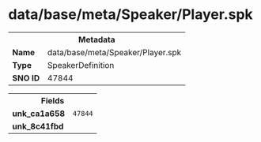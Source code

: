 <h1>data/base/meta/Speaker/Player.spk</h1><table><tr><th colspan="100%">Metadata</th></tr><tr><td><b>Name</b></td><td>data/base/meta/Speaker/Player.spk</td></tr><tr><td><b>Type</b></td><td>SpeakerDefinition</td></tr><tr><td><b>SNO ID</b></td><td>47844</td></tr></table>

<table><tr><th colspan="100%">Fields</th></tr><tr><td><b>unk_ca1a658</b></td><td><code>47844</code></td></tr><tr><td><b>unk_8c41fbd</b></td><td></td></tr></table>

